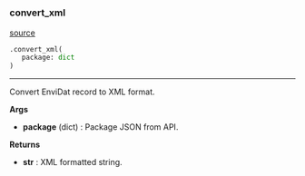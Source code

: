#

### convert_xml

[source](https://github.com/EnviDat/envidat-python-utils/blob/main/../envidat/converters/xml_converter.py/#L13)

```python
.convert_xml(
   package: dict
)
```

---

Convert EnviDat record to XML format.

**Args**

- **package** (dict) : Package JSON from API.

**Returns**

- **str** : XML formatted string.
